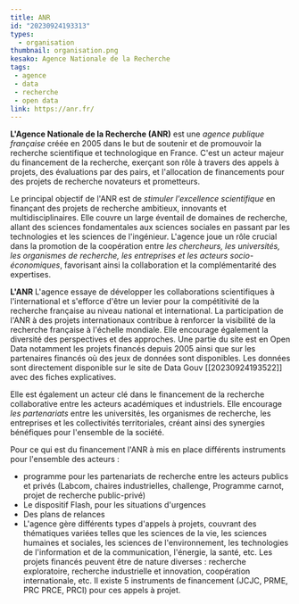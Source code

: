 ```yaml
---
title: ANR 
id: "20230924193313"
types:
  - organisation
thumbnail: organisation.png
kesako: Agence Nationale de la Recherche
tags:
 - agence
 - data
 - recherche
 - open data
link: https://anr.fr/
---
```


**L'Agence Nationale de la Recherche (ANR)** est une *agence publique française* créée en 2005 dans le but de soutenir et de promouvoir la recherche scientifique et technologique en France. C'est un acteur majeur du financement de la recherche, exerçant son rôle à travers des appels à projets, des évaluations par des pairs, et l'allocation de financements pour des projets de recherche novateurs et prometteurs.

Le principal objectif de l'ANR est de *stimuler l'excellence scientifique* en finançant des projets de recherche ambitieux, innovants et multidisciplinaires. Elle couvre un large éventail de domaines de recherche, allant des sciences fondamentales aux sciences sociales en passant par les technologies et les sciences de l'ingénieur. L'agence joue un rôle crucial dans la promotion de la coopération entre *les chercheurs, les universités, les organismes de recherche, les entreprises et les acteurs socio-économiques*, favorisant ainsi la collaboration et la complémentarité des expertises.

**L'ANR** L'agence essaye de développer les collaborations scientifiques à l'international et s'efforce d'être un levier pour la compétitivité de la recherche française au niveau national et international. La participation de l'ANR à des projets internationaux contribue à renforcer la visibilité de la recherche française à l'échelle mondiale. Elle encourage également la diversité des perspectives et des approches. Une partie du site est en Open Data notamment les projets financés depuis 2005 ainsi que sur les partenaires financés où des jeux de données sont disponibles. Les données sont directement disponible sur le site de Data Gouv [[20230924193522]] avec des fiches explicatives. 

Elle est également un acteur clé dans le financement de la recherche collaborative entre les acteurs académiques et industriels. Elle encourage *les partenariats* entre les universités, les organismes de recherche, les entreprises et les collectivités territoriales, créant ainsi des synergies bénéfiques pour l'ensemble de la société.

Pour ce qui est du financement l'ANR à mis en place différents instruments pour l'ensemble des acteurs : 
* programme pour les partenariats de recherche entre les acteurs publics et privés (Labcom, chaires industrielles, challenge, Programme carnot, projet de recherche public-privé)
* Le dispositif Flash, pour les situations d'urgences
* Des plans de relances 
* L'agence gère différents types d'appels à projets, couvrant des thématiques variées telles que les sciences de la vie, les sciences humaines et sociales, les sciences de l'environnement, les technologies de l'information et de la communication, l'énergie, la santé, etc. Les projets financés peuvent être de nature diverses : recherche exploratoire, recherche industrielle et innovation, coopération internationale, etc. Il existe 5 instruments de financement (JCJC, PRME, PRC PRCE, PRCI) pour ces appels à projet.




